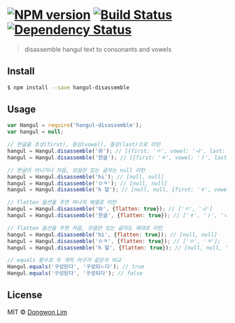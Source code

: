 #  [![NPM version][npm-image]][npm-url] [![Build Status][travis-image]][travis-url] [![Dependency Status][daviddm-image]][daviddm-url]

> disassemble hangul text to consonants and vowels


## Install

```sh
$ npm install --save hangul-disassemble
```


## Usage

```js
var Hangul = require('hangul-disassemble');
var hangul = null;

// 한글을 초성(first), 중성(vowel), 종성(last)으로 리턴
hangul = Hangul.disassemble('와'); // [{first: 'ㅇ', vowel: 'ㅘ', last: ''}]
hangul = Hangul.disassemble('한글'); // [{first: 'ㅎ', vowel: 'ㅏ', last: 'ㄴ'}, {first: 'ㄱ', vowel: 'ㅡ', last: 'ㄹ'}]

// 한글이 아니거나 자음, 모음만 있는 글자는 null 리턴
hangul = Hangul.disassemble('hi'); // [null, null]
hangul = Hangul.disassemble('ㅇㅋ'); // [null, null]
hangul = Hangul.disassemble('h 헐'); // [null, null, {first: 'ㅎ', vowel: 'ㅓ', last: 'ㄹ'}]

// flatten 옵션을 주면 하나의 배열로 리턴
hangul = Hangul.disassemble('와', {flatten: true}); // ['ㅇ', 'ㅘ']
hangul = Hangul.disassemble('한글', {flatten: true}); // ['ㅎ', 'ㅏ', 'ㄴ', 'ㄱ', 'ㅡ', 'ㄹ'];

// flatten 옵션을 주면 자음, 모음만 있는 글자도 제대로 리턴
hangul = Hangul.disassemble('hi', {flatten: true}); // [null, null]
hangul = Hangul.disassemble('ㅇㅋ', {flatten: true}); // ['ㅇ', 'ㅋ'];
hangul = Hangul.disassemble('h 헐', {flatten: true}); // [null, null, 'ㅎ', 'ㅓ', 'ㄹ'];

// equals 함수로 두 개의 어구가 같은지 비교
Hangul.equals('구성된다', '구성되ㄴ다'); // true
Hangul.equals('구성된다', '구성되다'); // false
```


## License

MIT © [Dongwon Lim](./LICENSE)

[npm-image]: https://badge.fury.io/js/hangul-disassemble.svg
[npm-url]: https://npmjs.org/package/hangul-disassemble
[travis-image]: https://travis-ci.org/idw111/hangul-disassemble.svg?branch=master
[travis-url]: https://travis-ci.org/idw111/hangul-disassemble
[daviddm-image]: https://david-dm.org/idw111/hangul-disassemble.svg?theme=shields.io
[daviddm-url]: https://david-dm.org/idw111/hangul-disassemble
